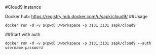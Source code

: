 #Cloud9 instance

Docker hub: https://registry.hub.docker.com/u/sapk/cloud9/
##Usage

    docker run -d -v $(pwd):/workspace -p 3131:3131 sapk/cloud9

##Start with auth

    docker run -d -v $(pwd):/workspace -p 3131:3131 sapk/cloud9 --auth username:password
